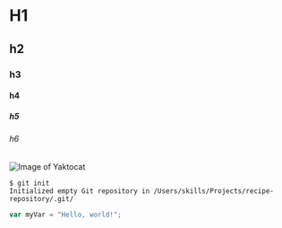 # H1
## h2
### h3
#### h4
##### h5
###### h6


![Image of Yaktocat](https://cdn.prod.website-files.com/614c65bf88e28697954b39f9/658c0687bea03c76ca745ff6_type-a-school-bus.webp)


```
$ git init
Initialized empty Git repository in /Users/skills/Projects/recipe-repository/.git/
```

``` javascript
var myVar = "Hello, world!";
